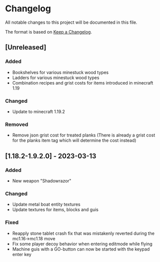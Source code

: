 # Changelog

All notable changes to this project will be documented in this file.

The format is based on [Keep a Changelog](https://keepachangelog.com/en/1.1.0/).

## [Unreleased]

### Added

- Bookshelves for various minestuck wood types
- Ladders for various minestuck wood types
- Combination recipes and grist costs for items introduced in minecraft 1.19

### Changed

- Update to minecraft 1.19.2

### Removed

- Remove json grist cost for treated planks (There is already a grist cost for the planks item tag which will determine the cost instead)

## [1.18.2-1.9.2.0] - 2023-03-13

### Added

- New weapon "Shadowrazor"

### Changed

- Update metal boat entity textures
- Update textures for items, blocks and guis

### Fixed

- Reapply stone tablet crash fix that was mistakenly reverted during the mc1.16->mc1.18 move
- Fix some player decoy behavior when entering editmode while flying
- Machine guis with a GO-button can now be started with the keypad enter key
